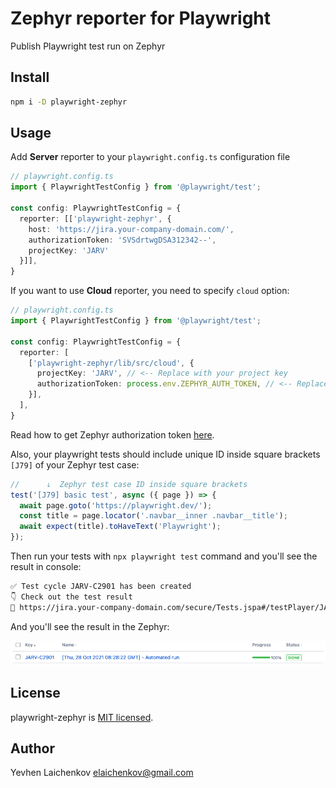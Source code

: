 # Zephyr reporter for Playwright

Publish Playwright test run on Zephyr

## Install

```sh
npm i -D playwright-zephyr
```

## Usage

Add **Server** reporter to your `playwright.config.ts` configuration file

```typescript
// playwright.config.ts
import { PlaywrightTestConfig } from '@playwright/test';

const config: PlaywrightTestConfig = {
  reporter: [['playwright-zephyr', { 
    host: 'https://jira.your-company-domain.com/',
    authorizationToken: 'SVSdrtwgDSA312342--',
    projectKey: 'JARV'
  }]],
}
```

If you want to use **Cloud** reporter, you need to specify `cloud` option:

```typescript
// playwright.config.ts
import { PlaywrightTestConfig } from '@playwright/test';

const config: PlaywrightTestConfig = {
  reporter: [
    ['playwright-zephyr/lib/src/cloud', {
      projectKey: 'JARV', // <-- Replace with your project key
      authorizationToken: process.env.ZEPHYR_AUTH_TOKEN, // <-- Replace with your authorization token
    }],
  ],
}
```

Read how to get Zephyr authorization token [here](https://tm4j-cloud.elevio.help/en/articles/164).

Also, your playwright tests should include unique ID inside square brackets `[J79]` of your Zephyr test case:

```typescript
//      ↓  Zephyr test case ID inside square brackets
test('[J79] basic test', async ({ page }) => {
  await page.goto('https://playwright.dev/');
  const title = page.locator('.navbar__inner .navbar__title');
  await expect(title).toHaveText('Playwright');
});
```

Then run your tests with `npx playwright test` command and you'll see the result in console:

```sh
✅ Test cycle JARV-C2901 has been created
👇 Check out the test result
🔗 https://jira.your-company-domain.com/secure/Tests.jspa#/testPlayer/JARV-C2901
```

And you'll see the result in the Zephyr:

![alt text](./assets/zephyr-result.png)

## License

playwright-zephyr is [MIT licensed](./LICENSE).

## Author

Yevhen Laichenkov <elaichenkov@gmail.com>
